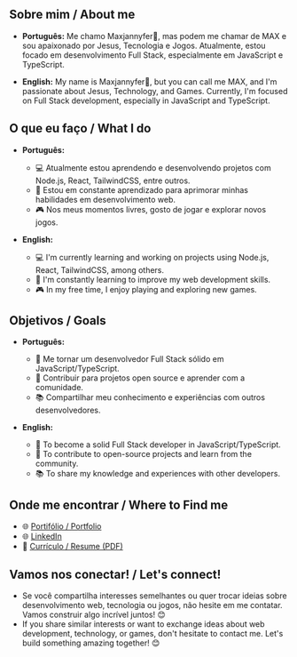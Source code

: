 ## Sobre mim / About me
- **Português:**
  Me chamo Maxjannyfer👋, mas podem me chamar de MAX e sou apaixonado por Jesus, Tecnologia e Jogos. Atualmente, estou focado em desenvolvimento Full Stack, especialmente em JavaScript e TypeScript.

- **English:**
  My name is Maxjannyfer👋, but you can call me MAX, and I'm passionate about Jesus, Technology, and Games. Currently, I'm focused on Full Stack development, especially in JavaScript and TypeScript.

## O que eu faço / What I do
- **Português:**
  - 💻 Atualmente estou aprendendo e desenvolvendo projetos com Node.js, React, TailwindCSS, entre outros.
  - 🌱 Estou em constante aprendizado para aprimorar minhas habilidades em desenvolvimento web.
  - 🎮 Nos meus momentos livres, gosto de jogar e explorar novos jogos.

- **English:**
  - 💻 I'm currently learning and working on projects using Node.js, React, TailwindCSS, among others.
  - 🌱 I'm constantly learning to improve my web development skills.
  - 🎮 In my free time, I enjoy playing and exploring new games.

## Objetivos / Goals
- **Português:**
  - 🚀 Me tornar um desenvolvedor Full Stack sólido em JavaScript/TypeScript.
  - 🔧 Contribuir para projetos open source e aprender com a comunidade.
  - 📚 Compartilhar meu conhecimento e experiências com outros desenvolvedores.

- **English:**
  - 🚀 To become a solid Full Stack developer in JavaScript/TypeScript.
  - 🔧 To contribute to open-source projects and learn from the community.
  - 📚 To share my knowledge and experiences with other developers.

## Onde me encontrar / Where to Find me
- 🌐 [Portifólio / Portfolio](https://maxmalato.github.io/)
- 🌐 [LinkedIn](https://www.linkedin.com/in/maxmalato/)
- 💼 [Currículo / Resume (PDF)](https://drive.google.com/file/d/1R6hksu5cEiKIhbZVDjwM9nR57ugbQFGO/view?usp=sharing)

## Vamos nos conectar! / Let's connect!
- Se você compartilha interesses semelhantes ou quer trocar ideias sobre desenvolvimento web, tecnologia ou jogos, não hesite em me contatar. Vamos construir algo incrível juntos! 😊
- If you share similar interests or want to exchange ideas about web development, technology, or games, don't hesitate to contact me. Let's build something amazing together! 😊
